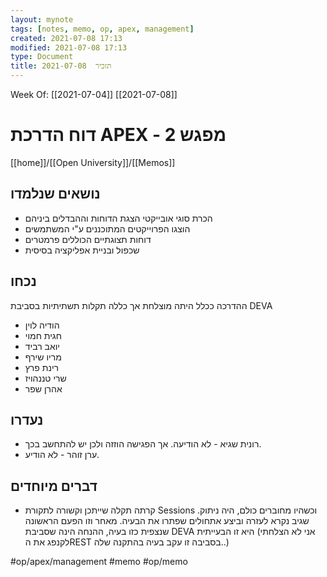 ```yaml
---
layout: mynote
tags: [notes, memo, op, apex, management] 
created: 2021-07-08 17:13
modified: 2021-07-08 17:13
type: Document
title: תזכיר  2021-07-08
---
```

Week Of: [[2021-07-04]]
[[2021-07-08]]

# דוח הדרכת APEX	- מפגש 2	
[[home]]/[[Open University]]/[[Memos]]
## נושאים שנלמדו
- הכרת סוגי אובייקטי הצגת הדוחות וההבדלים ביניהם
- הוצגו הפרוייקטים המתוכננים ע"י המשתמשים  
- דוחות תצוגתיים הכוללים פרמטרים  
- שכפול ובניית אפליקציה בסיסית
## נכחו
ההדרכה ככלל היתה מוצלחת אך כללה תקלות תשתיתיות בסביבת DEVA 
- הודיה לוין
- חגית חמוי 
- יואב רביד
- מריו שירף  
- רינת פרץ
- שרי טננהויז
- אהרן שפר 
 
## נעדרו
- רונית שגיא - לא הודיעה. אך הפגישה הוזזה ולכן יש להתחשב בכך. 
- ערן זוהר - לא הודיע. 

## דברים מיוחדים
- קרתה תקלה שייתכן וקשורה לתקורת Sessions וכשהיו מחוברים כולם, היה ניתוק. שגיב נקרא לעזרה וביצע אתחולים שפתרו את הבעיה. מאחר וזו הפעם הראשונה שנצפית כזו בעיה, ההנחה הינה שסביבת DEVA היא זו הבעייתית (אני לא הצלחתי לקנפג את הREST בסביבה זו עקב בעיה בהתקנה שלה..) 

#op/apex/management 
#memo 
#op/memo





